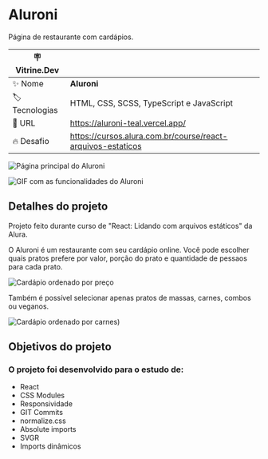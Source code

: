 # Aluroni

Página de restaurante com cardápios.

| :placard: Vitrine.Dev |     |
| -------------  | --- |
| :sparkles: Nome        | **Aluroni**
| :label: Tecnologias | HTML, CSS, SCSS, TypeScript e JavaScript
| :rocket: URL         | https://aluroni-teal.vercel.app/
| :fire: Desafio     | https://cursos.alura.com.br/course/react-arquivos-estaticos

![Página principal do Aluroni](https://user-images.githubusercontent.com/91892938/199042261-06d4fe01-e289-4a9a-9164-6261c697247f.png#vitrinedev)

![GIF com as funcionalidades do Aluroni](https://user-images.githubusercontent.com/91892938/199047669-40328bbb-96e5-4bdf-942f-e822349aae4c.gif)

## Detalhes do projeto

Projeto feito durante curso de "React: Lidando com arquivos estáticos" da Alura.

O Aluroni é um restaurante com seu cardápio online. Você pode escolher quais pratos prefere por valor, porção do prato e quantidade de pessaos para cada prato.

![Cardápio ordenado por preço](https://user-images.githubusercontent.com/91892938/199044239-d540f62e-3cba-4623-9217-ab7d319f0e7b.png)

Também é possível selecionar apenas pratos de massas, carnes, combos ou veganos.

![Cardápio ordenado por carnes)](https://user-images.githubusercontent.com/91892938/199044390-60019936-279c-4f90-81c3-48a353df812c.png)

## Objetivos do projeto
### O projeto foi desenvolvido para o estudo de:
* React
* CSS Modules
* Responsividade
* GIT Commits
* normalize.css
* Absolute imports
* SVGR
* Imports dinâmicos

